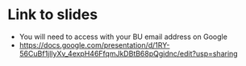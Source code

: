 # Link to slides

- You will need to access with your BU email address on Google
- https://docs.google.com/presentation/d/1RY-56CuBf1jllyXv_4expH46FfqmJkDBtB68pQgidnc/edit?usp=sharing

